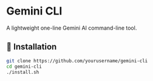 # Gemini CLI

A lightweight one-line Gemini AI command-line tool.

## 🚀 Installation

```bash
git clone https://github.com/yourusername/gemini-cli
cd gemini-cli
./install.sh

